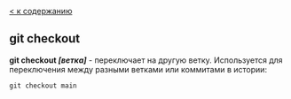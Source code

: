 [< к содержанию](./readme.md)

## git checkout

**git checkout *[ветка]*** - переключает на другую ветку.
Используется для переключения между разными ветками или коммитами в истории:

```
git checkout main 
```